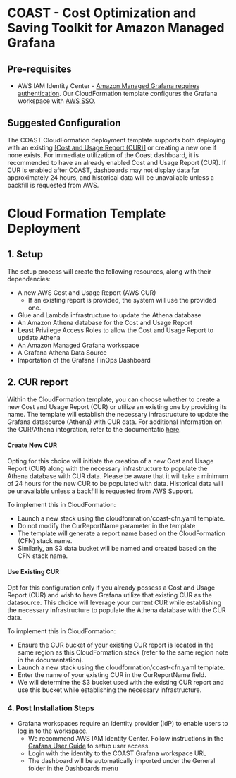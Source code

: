 # COAST - Cost Optimization and Saving Toolkit for Amazon Managed Grafana

## Pre-requisites

- AWS IAM Identity Center - [Amazon Managed Grafana requires authentication](https://docs.aws.amazon.com/grafana/latest/userguide/authentication-in-AMG.html).  Our CloudFormation template configures the Grafana workspace with [AWS SSO](https://docs.aws.amazon.com/singlesignon/latest/userguide/getting-started.html).

## Suggested Configuration
The COAST CloudFormation deployment template supports both deploying with an existing [[Cost and Usage Report (CUR)]](https://docs.aws.amazon.com/cur/latest/userguide/what-is-cur.html) or creating a new one if none exists. For immediate utilization of the Coast dashboard, it is recommended to have an already enabled Cost and Usage Report (CUR). If CUR is enabled after COAST, dashboards may not display data for approximately 24 hours, and historical data will be unavailable unless a backfill is requested from AWS. 

# Cloud Formation Template Deployment

## 1. Setup

The setup process will create the following resources, along with their dependencies:

- A new AWS Cost and Usage Report (AWS CUR)
  - If an existing report is provided, the system will use the provided one.
- Glue and Lambda infrastructure to update the Athena database
- An Amazon Athena database for the Cost and Usage Report
- Least Privilege Access Roles to allow the Cost and Usage Report to update Athena
- An Amazon Managed Grafana workspace
- A Grafana Athena Data Source
- Importation of the Grafana FinOps Dashboard

## 2. CUR report
Within the CloudFormation template, you can choose whether to create a new Cost and Usage Report (CUR) or utilize an existing one by providing its name. The template will establish the necessary infrastructure to update the Grafana datasource (Athena) with CUR data. For additional information on the CUR/Athena integration, refer to the documentatio [here](https://docs.aws.amazon.com/cur/latest/userguide/use-athena-cf.html).  

#### Create New CUR
Opting for this choice will initiate the creation of a new Cost and Usage Report (CUR) along with the necessary infrastructure to populate the Athena database with CUR data. Please be aware that it will take a minimum of 24 hours for the new CUR to be populated with data.  Historical data will be unavailable unless a backfill is requested from AWS Support.

To implement this in CloudFormation:

- Launch a new stack using the cloudformation/coast-cfn.yaml template.
- Do not modify the CurReportName parameter in the template
- The template will generate a report name based on the CloudFormation (CFN) stack name.
- Similarly, an S3 data bucket will be named and created based on the CFN stack name.

#### Use Existing CUR
Opt for this configuration only if you already possess a Cost and Usage Report (CUR) and wish to have Grafana utilize that existing CUR as the datasource. This choice will leverage your current CUR while establishing the necessary infrastructure to populate the Athena database with the CUR data.

To implement this in CloudFormation:

- Ensure the CUR bucket of your existing CUR report is located in the same region as this CloudFormation stack (refer to the same region note in the documentation).
- Launch a new stack using the cloudformation/coast-cfn.yaml template.
- Enter the name of your existing CUR in the CurReportName field.
- We will determine the S3 bucket used with the existing CUR report and use this bucket while establishing the necessary infrastructure.


### 4. Post Installation Steps
- Grafana workspaces require an identity provider (IdP) to enable users to log in to the workspace.
  - We recommend AWS IAM Identity Center.  Follow instructions in the [Grafana User Guide](https://docs.aws.amazon.com/grafana/latest/userguide/AMG-manage-users-and-groups-AMG.html) to setup user access.
  - Login with the identity to the COAST Grafana workspace URL
  - The dashboard will be automatically imported under the General folder in the Dashboards menu
